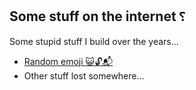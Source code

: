 
## Some stuff on the internet ⸮

Some stupid stuff I build over the years...

- [Random emoji 😺🔓📬](https://emoji.plop.io)
- Other stuff lost somewhere...